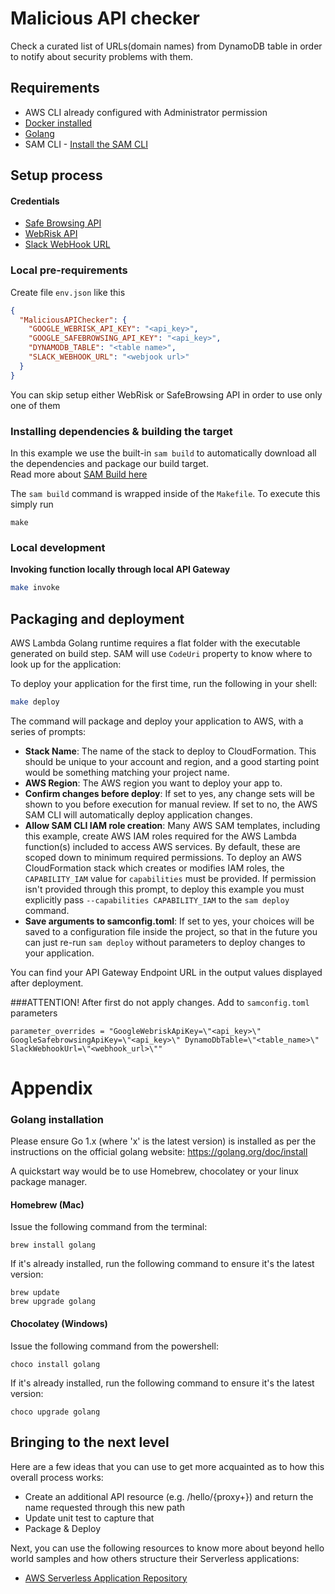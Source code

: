 # Malicious API checker

Check a curated list of URLs(domain names) from DynamoDB table in order to notify about security problems with them.


## Requirements

* AWS CLI already configured with Administrator permission
* [Docker installed](https://www.docker.com/community-edition)
* [Golang](https://golang.org)
* SAM CLI - [Install the SAM CLI](https://docs.aws.amazon.com/serverless-application-model/latest/developerguide/serverless-sam-cli-install.html)

## Setup process
#### Credentials
* [Safe Browsing API](https://developers.google.com/safe-browsing/v4/get-started)
* [WebRisk API](https://cloud.google.com/web-risk/docs/quickstart)
* [Slack WebHook URL](https://api.slack.com/messaging/webhooks)

### Local pre-requirements
Create file `env.json` like this
```json
{
  "MaliciousAPIChecker": {
    "GOOGLE_WEBRISK_API_KEY": "<api_key>",
    "GOOGLE_SAFEBROWSING_API_KEY": "<api_key>",
    "DYNAMODB_TABLE": "<table name>",
    "SLACK_WEBHOOK_URL": "<webjook url>"
  }
}
```
You can skip setup either WebRisk or SafeBrowsing API in order to use only one of them



### Installing dependencies & building the target 

In this example we use the built-in `sam build` to automatically download all the dependencies and package our build target.   
Read more about [SAM Build here](https://docs.aws.amazon.com/serverless-application-model/latest/developerguide/sam-cli-command-reference-sam-build.html) 

The `sam build` command is wrapped inside of the `Makefile`. To execute this simply run
 
```shell
make
```

### Local development

**Invoking function locally through local API Gateway**

```bash
make invoke
```



## Packaging and deployment

AWS Lambda Golang runtime requires a flat folder with the executable generated on build step. SAM will use `CodeUri` property to know where to look up for the application:

To deploy your application for the first time, run the following in your shell:

```bash
make deploy
```

The command will package and deploy your application to AWS, with a series of prompts:

* **Stack Name**: The name of the stack to deploy to CloudFormation. This should be unique to your account and region, and a good starting point would be something matching your project name.
* **AWS Region**: The AWS region you want to deploy your app to.
* **Confirm changes before deploy**: If set to yes, any change sets will be shown to you before execution for manual review. If set to no, the AWS SAM CLI will automatically deploy application changes.
* **Allow SAM CLI IAM role creation**: Many AWS SAM templates, including this example, create AWS IAM roles required for the AWS Lambda function(s) included to access AWS services. By default, these are scoped down to minimum required permissions. To deploy an AWS CloudFormation stack which creates or modifies IAM roles, the `CAPABILITY_IAM` value for `capabilities` must be provided. If permission isn't provided through this prompt, to deploy this example you must explicitly pass `--capabilities CAPABILITY_IAM` to the `sam deploy` command.
* **Save arguments to samconfig.toml**: If set to yes, your choices will be saved to a configuration file inside the project, so that in the future you can just re-run `sam deploy` without parameters to deploy changes to your application.

You can find your API Gateway Endpoint URL in the output values displayed after deployment.

###ATTENTION! After first do not apply changes. Add to `samconfig.toml` parameters

```
parameter_overrides = "GoogleWebriskApiKey=\"<api_key>\" GoogleSafebrowsingApiKey=\"<api_key>\" DynamoDbTable=\"<table_name>\" SlackWebhookUrl=\"<webhook_url>\""
```

# Appendix

### Golang installation

Please ensure Go 1.x (where 'x' is the latest version) is installed as per the instructions on the official golang website: https://golang.org/doc/install

A quickstart way would be to use Homebrew, chocolatey or your linux package manager.

#### Homebrew (Mac)

Issue the following command from the terminal:

```shell
brew install golang
```

If it's already installed, run the following command to ensure it's the latest version:

```shell
brew update
brew upgrade golang
```

#### Chocolatey (Windows)

Issue the following command from the powershell:

```shell
choco install golang
```

If it's already installed, run the following command to ensure it's the latest version:

```shell
choco upgrade golang
```

## Bringing to the next level

Here are a few ideas that you can use to get more acquainted as to how this overall process works:

* Create an additional API resource (e.g. /hello/{proxy+}) and return the name requested through this new path
* Update unit test to capture that
* Package & Deploy

Next, you can use the following resources to know more about beyond hello world samples and how others structure their Serverless applications:

* [AWS Serverless Application Repository](https://aws.amazon.com/serverless/serverlessrepo/)
